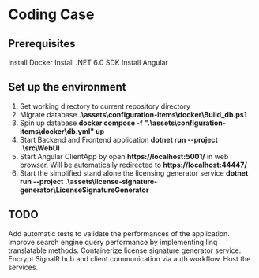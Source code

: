 # Coding Case


## Prerequisites
Install Docker
Install .NET 6.0 SDK
Install Angular

## Set up the environment

1. Set working directory to current repository directory
2. Migrate database **.\assets\configuration-items\docker\Build_db.ps1**
3. Spin up database **docker compose -f ".\assets\configuration-items\docker\db.yml" up**
4. Start Backend and Frontend application **dotnet run --project .\src\WebUI**
5. Start Angular ClientApp by open **https://localhost:5001/** in web browser. Will be automatically redirected to **https://localhost:44447/**
6. Start the simplified stand alone the licensing generator service **dotnet run  --project .\assets\license-signature-generator\LicenseSignatureGenerator**

## TODO

Add automatic tests to validate the performances of the application. 
Improve search engine query performance by implementing linq translatable methods. 
Containerize license signature generator service. 
Encrypt SignalR hub and client communication via auth workflow. 
Host the services. 